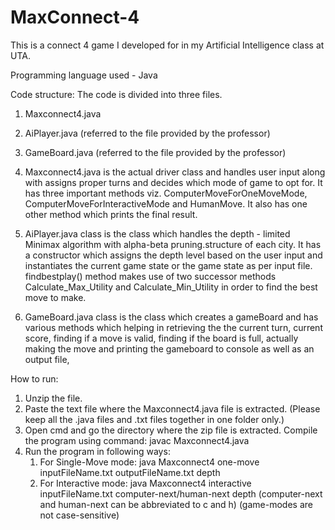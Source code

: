 # MaxConnect-4
This is a connect 4 game I developed for in my Artificial Intelligence class at UTA.

Programming language used - Java

Code structure: 
The code is divided into three files.
1) Maxconnect4.java
2) AiPlayer.java   (referred to the file provided by the professor)
3) GameBoard.java  (referred to the file provided by the professor)

1) Maxconnect4.java is the actual driver class and handles user input along with assigns
   proper turns and decides which mode of game to opt for. It has three important methods viz. 
   ComputerMoveForOneMoveMode, ComputerMoveForInteractiveMode and HumanMove. It also has one
   other method which prints the final result.

2) AiPlayer.java class is the class which handles the depth - limited Minimax algorithm with 
   alpha-beta pruning.structure of each city. It has a constructor which assigns the depth level
   based on the user input and instantiates the current game state or the game state as per input file.
   findbestplay() method makes use of two successor methods Calculate_Max_Utility and Calculate_Min_Utility 
   in order to find the best move to make.

3) GameBoard.java class is the class which creates a gameBoard and has various methods which helping in retrieving the 
   the current turn, current score, finding if a move is valid, finding if the board is full, actually making the move and
   printing the gameboard to console as well as an output file,  

How to run:
1) Unzip the file.
2) Paste the text file where the Maxconnect4.java file is extracted. (Please
   keep all the .java files and .txt files together in one folder only.)
3) Open cmd and go the directory where the zip file is extracted. Compile the program using command:
   javac Maxconnect4.java
4) Run the program in following ways:
	1) For Single-Move mode:
		java Maxconnect4 one-move inputFileName.txt outputFileName.txt depth
	2) For Interactive mode:
		java Maxconnect4 interactive inputFileName.txt computer-next/human-next depth
		(computer-next and human-next can be abbreviated to c and h)
   		(game-modes are not case-sensitive)
